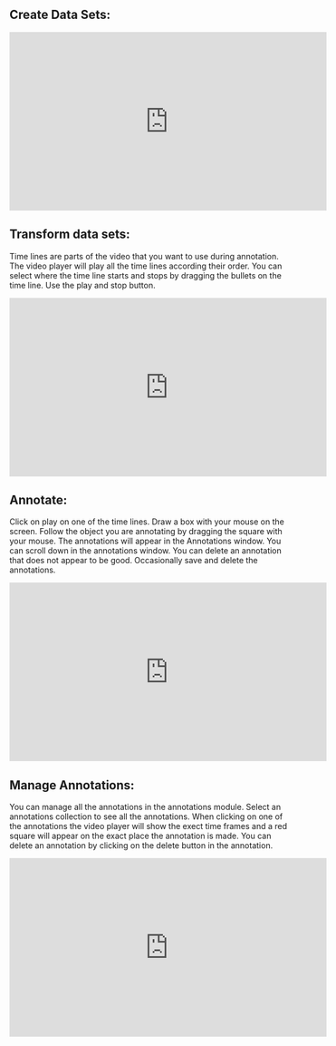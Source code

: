 ## Create Data Sets:

<iframe width="560" height="315" src="https://www.youtube.com/embed/XjjC4A37Sy0" frameborder="0" allow="accelerometer; autoplay; encrypted-media; gyroscope; picture-in-picture" allowfullscreen></iframe>

## Transform data sets:
Time lines are parts of the video that you want to use during annotation. The video player will play all the time lines according their order.
You can select where the time line starts and stops by dragging the bullets on the time line. Use the play and stop button.

<iframe width="560" height="315" src="https://www.youtube.com/embed/c0raJWTfUV4" frameborder="0" allow="accelerometer; autoplay; encrypted-media; gyroscope; picture-in-picture" allowfullscreen></iframe>


## Annotate:

Click on play on one of the time lines. Draw a box with your mouse on the screen. Follow the object you are annotating by dragging the square with your mouse.
The annotations will appear in the Annotations window. You can scroll down in the annotations window. You can delete an annotation that does not appear to be good.
Occasionally save and delete the annotations.  

<iframe width="560" height="315" src="https://www.youtube.com/embed/qkvdCwNqlx8" frameborder="0" allow="accelerometer; autoplay; encrypted-media; gyroscope; picture-in-picture" allowfullscreen></iframe>


## Manage Annotations:

You can manage all the annotations in the annotations module. Select an annotations collection to see all the annotations. When clicking on one of the annotations the video player will show the exect time frames
and a red square will appear on the exact place the annotation is made. You can delete an annotation by clicking on the delete button in the annotation. 


<iframe width="560" height="315" src="https://www.youtube.com/embed/0S-PW-yJQ_w" frameborder="0" allow="accelerometer; autoplay; encrypted-media; gyroscope; picture-in-picture" allowfullscreen></iframe>